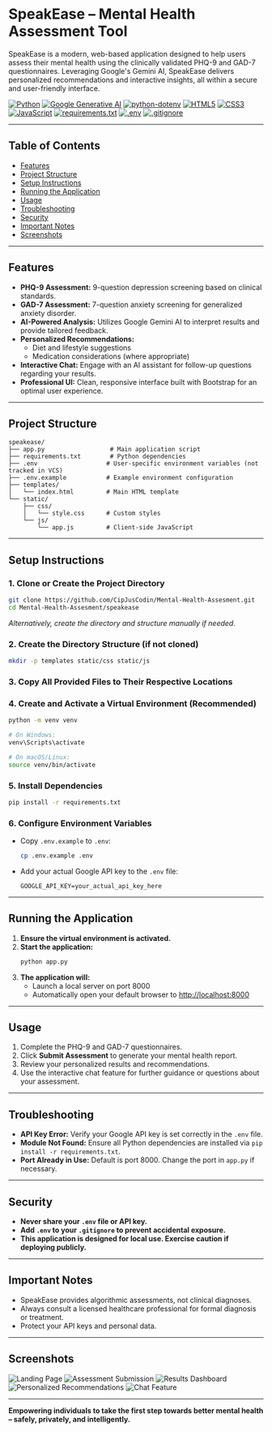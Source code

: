 # SpeakEase – Mental Health Assessment Tool

SpeakEase is a modern, web-based application designed to help users assess their mental health using the clinically validated PHQ-9 and GAD-7 questionnaires. Leveraging Google's Gemini AI, SpeakEase delivers personalized recommendations and interactive insights, all within a secure and user-friendly interface.

[![Python](https://img.shields.io/badge/Python-3.8%2B-blue?logo=python&logoColor=white)](https://www.python.org/)
[![Google Generative AI](https://img.shields.io/badge/Google%20Generative%20AI-Enabled-yellow?logo=google&logoColor=white)](https://ai.google/discover/generativeai/)
[![python-dotenv](https://img.shields.io/badge/dotenv-.env-green?logo=python&logoColor=white)](https://github.com/theskumar/python-dotenv)
[![HTML5](https://img.shields.io/badge/HTML5-Frontend-orange?logo=html5&logoColor=white)](https://developer.mozilla.org/docs/Web/HTML)
[![CSS3](https://img.shields.io/badge/CSS3-Styling-blue?logo=css3&logoColor=white)](https://developer.mozilla.org/docs/Web/CSS)
[![JavaScript](https://img.shields.io/badge/JavaScript-ES6%2B-yellow?logo=javascript&logoColor=white)](https://developer.mozilla.org/docs/Web/JavaScript)
[![requirements.txt](https://img.shields.io/badge/Requirements-Txt-important?logo=python&logoColor=white)](requirements.txt)
[![.env](https://img.shields.io/badge/.env-Config-critical?logo=python&logoColor=white)](.env.example)
[![.gitignore](https://img.shields.io/badge/.gitignore-Git-orange?logo=git&logoColor=white)](https://git-scm.com/docs/gitignore)

---

## Table of Contents

- [Features](#features)
- [Project Structure](#project-structure)
- [Setup Instructions](#setup-instructions)
- [Running the Application](#running-the-application)
- [Usage](#usage)
- [Troubleshooting](#troubleshooting)
- [Security](#security)
- [Important Notes](#important-notes)
- [Screenshots](#screenshots)

---

## Features

- **PHQ-9 Assessment:** 9-question depression screening based on clinical standards.
- **GAD-7 Assessment:** 7-question anxiety screening for generalized anxiety disorder.
- **AI-Powered Analysis:** Utilizes Google Gemini AI to interpret results and provide tailored feedback.
- **Personalized Recommendations:** 
  - Diet and lifestyle suggestions
  - Medication considerations (where appropriate)
- **Interactive Chat:** Engage with an AI assistant for follow-up questions regarding your results.
- **Professional UI:** Clean, responsive interface built with Bootstrap for an optimal user experience.

---

## Project Structure

```
speakease/
├── app.py                  # Main application script
├── requirements.txt        # Python dependencies
├── .env                   # User-specific environment variables (not tracked in VCS)
├── .env.example           # Example environment configuration
├── templates/
│   └── index.html         # Main HTML template
└── static/
    ├── css/
    │   └── style.css      # Custom styles
    └── js/
        └── app.js         # Client-side JavaScript
```

---

## Setup Instructions

### 1. Clone or Create the Project Directory

```bash
git clone https://github.com/CipJusCodin/Mental-Health-Assesment.git
cd Mental-Health-Assesment/speakease
```
*Alternatively, create the directory and structure manually if needed.*

### 2. Create the Directory Structure (if not cloned)

```bash
mkdir -p templates static/css static/js
```

### 3. Copy All Provided Files to Their Respective Locations

### 4. Create and Activate a Virtual Environment (Recommended)

```bash
python -m venv venv

# On Windows:
venv\Scripts\activate

# On macOS/Linux:
source venv/bin/activate
```

### 5. Install Dependencies

```bash
pip install -r requirements.txt
```

### 6. Configure Environment Variables

- Copy `.env.example` to `.env`:
  ```bash
  cp .env.example .env
  ```
- Add your actual Google API key to the `.env` file:
  ```
  GOOGLE_API_KEY=your_actual_api_key_here
  ```

---

## Running the Application

1. **Ensure the virtual environment is activated.**
2. **Start the application:**
   ```bash
   python app.py
   ```
3. **The application will:**
   - Launch a local server on port 8000
   - Automatically open your default browser to [http://localhost:8000](http://localhost:8000)

---

## Usage

1. Complete the PHQ-9 and GAD-7 questionnaires.
2. Click **Submit Assessment** to generate your mental health report.
3. Review your personalized results and recommendations.
4. Use the interactive chat feature for further guidance or questions about your assessment.

---

## Troubleshooting

- **API Key Error:** Verify your Google API key is set correctly in the `.env` file.
- **Module Not Found:** Ensure all Python dependencies are installed via `pip install -r requirements.txt`.
- **Port Already in Use:** Default is port 8000. Change the port in `app.py` if necessary.

---

## Security

- **Never share your `.env` file or API key.**
- **Add `.env` to your `.gitignore` to prevent accidental exposure.**
- **This application is designed for local use. Exercise caution if deploying publicly.**

---

## Important Notes

- SpeakEase provides algorithmic assessments, not clinical diagnoses.
- Always consult a licensed healthcare professional for formal diagnosis or treatment.
- Protect your API keys and personal data.

---

## Screenshots

![Landing Page](https://github.com/user-attachments/assets/68168b3e-e650-4083-b4c0-e5d6f71523d1)
![Assessment Submission](https://github.com/user-attachments/assets/d146188f-8e17-48ea-91c4-ce97b897e9fe)
![Results Dashboard](https://github.com/user-attachments/assets/4aecc76c-0e21-4a02-a2a2-e94ef70e701e)
![Personalized Recommendations](https://github.com/user-attachments/assets/70ba1d62-bbb1-4177-9eeb-ced25c336847)
![Chat Feature](https://github.com/user-attachments/assets/eb4c6afb-35ab-4cfe-8e5c-0bacb9d98b06)

---

**Empowering individuals to take the first step towards better mental health – safely, privately, and intelligently.**
